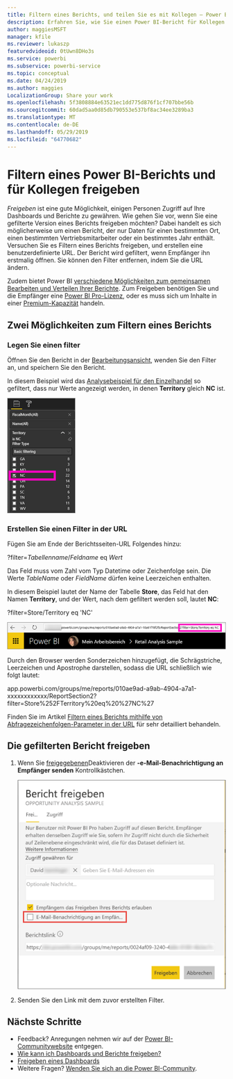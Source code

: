 ```yaml
---
title: Filtern eines Berichts, und teilen Sie es mit Kollegen – Power BI
description: Erfahren Sie, wie Sie einen Power BI-Bericht für Kollegen in Ihrer Organisation filtern und freigeben.
author: maggiesMSFT
manager: kfile
ms.reviewer: lukaszp
featuredvideoid: 0tUwn8DHo3s
ms.service: powerbi
ms.subservice: powerbi-service
ms.topic: conceptual
ms.date: 04/24/2019
ms.author: maggies
LocalizationGroup: Share your work
ms.openlocfilehash: 5f3808884e63521ec1dd775d876f1cf707bbe56b
ms.sourcegitcommit: 60dad5aa0d85db790553e537bf8ac34ee3289ba3
ms.translationtype: MT
ms.contentlocale: de-DE
ms.lasthandoff: 05/29/2019
ms.locfileid: "64770682"
---
```

# <a name="filter-a-power-bi-report-and-share-it-with-coworkers"></a>Filtern eines Power BI-Berichts und für Kollegen freigeben
*Freigeben* ist eine gute Möglichkeit, einigen Personen Zugriff auf Ihre Dashboards und Berichte zu gewähren. Wie gehen Sie vor, wenn Sie eine gefilterte Version eines Berichts freigeben möchten? Dabei handelt es sich möglicherweise um einen Bericht, der nur Daten für einen bestimmten Ort, einen bestimmten Vertriebsmitarbeiter oder ein bestimmtes Jahr enthält. Versuchen Sie es Filtern eines Berichts freigeben, und erstellen eine benutzerdefinierte URL. Der Bericht wird gefiltert, wenn Empfänger ihn erstmalig öffnen. Sie können den Filter entfernen, indem Sie die URL ändern. 

Zudem bietet Power BI [verschiedene Möglichkeiten zum gemeinsamen Bearbeiten und Verteilen Ihrer Berichte](service-how-to-collaborate-distribute-dashboards-reports.md). Zum Freigeben benötigen Sie und die Empfänger eine [Power BI Pro-Lizenz](service-features-license-type.md), oder es muss sich um Inhalte in einer [Premium-Kapazität](service-premium-what-is.md) handeln. 

## <a name="two-ways-to-filter-a-report"></a>Zwei Möglichkeiten zum Filtern eines Berichts

### <a name="set-a-filter"></a>Legen Sie einen filter

Öffnen Sie den Bericht in der [Bearbeitungsansicht](consumer/end-user-reading-view.md), wenden Sie den Filter an, und speichern Sie den Bericht.
   
In diesem Beispiel wird das [Analysebeispiel für den Einzelhandel](sample-tutorial-connect-to-the-samples.md) so gefiltert, dass nur Werte angezeigt werden, in denen **Territory** gleich **NC** ist.
   
![Berichtsfilterbereich](media/service-share-reports/power-bi-filter-report2.png)

### <a name="create-a-filter-in-the-url"></a>Erstellen Sie einen Filter in der URL

Fügen Sie am Ende der Berichtsseiten-URL Folgendes hinzu:
   
?filter=*Tabellenname*/*Feldname* eq *Wert*
   
Das Feld muss vom Zahl vom Typ Datetime oder Zeichenfolge sein. Die Werte *TableName* oder *FieldName* dürfen keine Leerzeichen enthalten.
   
In diesem Beispiel lautet der Name der Tabelle **Store**, das Feld hat den Namen **Territory**, und der Wert, nach dem gefiltert werden soll, lautet **NC**:
   
?filter=Store/Territory eq 'NC'
   
![URL für gefilterten Bericht](media/service-share-reports/power-bi-filter-url3.png)
   
Durch den Browser werden Sonderzeichen hinzugefügt, die Schrägstriche, Leerzeichen und Apostrophe darstellen, sodass die URL schließlich wie folgt lautet:
   
app.powerbi.com/groups/me/reports/010ae9ad-a9ab-4904-a7a1-xxxxxxxxxxxx/ReportSection2?filter=Store%252FTerritory%20eq%20%27NC%27

Finden Sie im Artikel [Filtern eines Berichts mithilfe von Abfragezeichenfolgen-Parameter in der URL](service-url-filters.md) für sehr detailliert behandeln.

## <a name="share-the-filtered-report"></a>Die gefilterten Bericht freigeben

1. Wenn Sie [freigegebenen](service-share-dashboards.md)Deaktivieren der **-e-Mail-Benachrichtigung an Empfänger senden** Kontrollkästchen.

    ![Dialogfeld „Bericht freigeben“](media/service-share-reports/power-bi-share-report-dialog.png)

4. Senden Sie den Link mit dem zuvor erstellten Filter.

## <a name="next-steps"></a>Nächste Schritte
* Feedback? Anregungen nehmen wir auf der [Power BI-Communitywebsite](https://community.powerbi.com/) entgegen.
* [Wie kann ich Dashboards und Berichte freigeben?](service-how-to-collaborate-distribute-dashboards-reports.md)
* [Freigeben eines Dashboards](service-share-dashboards.md)
* Weitere Fragen? [Wenden Sie sich an die Power BI-Community](http://community.powerbi.com/).

